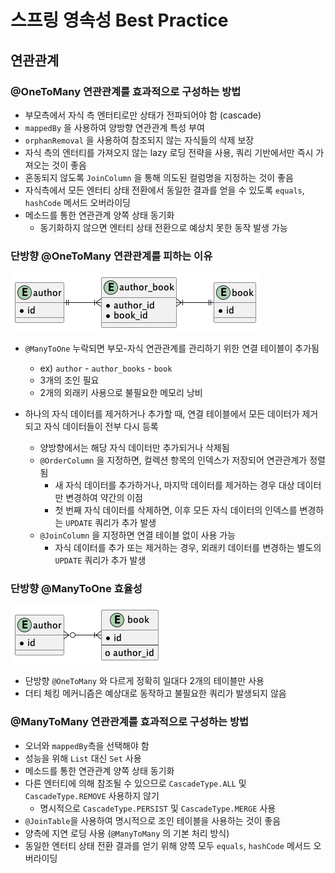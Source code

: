 # 스프링 영속성 Best Practice

## 연관관계

### @OneToMany 연관관계를 효과적으로 구성하는 방법

- 부모측에서 자식 측 엔터티로만 상태가 전파되어야 함 (cascade)
- `mappedBy` 을 사용하여 양방향 연관관계 특성 부여
- `orphanRemoval` 을 사용하여 참조되지 않는 자식들의 삭제 보장
- 자식 측의 엔터티를 가져오지 않는 lazy 로딩 전략을 사용, 쿼리 기반에서만 즉시 가져오는 것이 좋음
- 혼동되지 않도록 `JoinColumn` 을 통해 의도된 컬럼명을 지정하는 것이 좋음
- 자식측에서 모든 엔터티 상태 전환에서 동일한 결과를 얻을 수 있도록 `equals`, `hashCode` 메서드 오버라이딩
- 메소드를 통한 연관관계 양쪽 상태 동기화
  - 동기화하지 않으면 엔터티 상태 전환으로 예상치 못한 동작 발생 가능

### 단방향 @OneToMany 연관관계를 피하는 이유

![author-book-one-to-many-unidirectional](./image/author-book-one-to-many-unidirectional.png)

- `@ManyToOne` 누락되면 부모-자식 연관관계를 관리하기 위한 연결 테이블이 추가됨
  - ex) `author` - `author_books` - `book`
  - 3개의 조인 필요
  - 2개의 외래키 사용으로 불필요한 메모리 낭비

- 하나의 자식 데이터를 제거하거나 추가할 때, 연결 테이블에서 모든 데이터가 제거되고 자식 데이터들이 전부 다시 등록
  - 양방향에서는 해당 자식 데이터만 추가되거나 삭제됨
  - `@OrderColumn` 을 지정하면, 컬렉션 항목의 인덱스가 저장되어 연관관계가 정렬됨
    - 새 자식 데이터를 추가하거나, 마지막 데이터를 제거하는 경우 대상 데이터만 변경하여 약간의 이점
    - 첫 번째 자식 데이터를 삭제하면, 이후 모든 자식 데이터의 인덱스를 변경하는 `UPDATE` 쿼리가 추가 발생
  - `@JoinColumn` 을 지정하면 연결 테이블 없이 사용 가능
    - 자식 데이터를 추가 또는 제거하는 경우, 외래키 데이터를 변경하는 별도의 `UPDATE` 쿼리가 추가 발생

### 단방향 @ManyToOne 효율성

![author-book-many-to-one-unidirectional.png](./image/author-book-many-to-one-unidirectional.png)

- 단방향 `@OneToMany` 와 다르게 정확히 일대다 2개의 테이블만 사용
- 더티 체킹 메커니즘은 예상대로 동작하고 불필요한 쿼리가 발생되지 않음

### @ManyToMany 연관관계를 효과적으로 구성하는 방법

- 오너와 `mappedBy`측을 선택해야 함
- 성능을 위해 `List` 대신 `Set` 사용
- 메소드를 통한 연관관계 양쪽 상태 동기화
- 다른 엔터티에 의해 참조될 수 있으므로 `CascadeType.ALL` 및 `CascadeType.REMOVE` 사용하지 않기
  - 명시적으로 `CascadeType.PERSIST` 및 `CascadeType.MERGE` 사용
- `@JoinTable`을 사용하여 명시적으로 조인 테이블을 사용하는 것이 좋음
- 양측에 지연 로딩 사용 (`@ManyToMany` 의 기본 처리 방식)
- 동일한 엔터티 상태 전환 결과를 얻기 위해 양쯕 모두 `equals`, `hashCode` 메서드 오버라이딩 